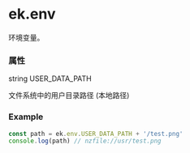 # ek.env

环境变量。

### 属性

string USER_DATA_PATH

文件系统中的用户目录路径 (本地路径)

### Example

```ts
const path = ek.env.USER_DATA_PATH + '/test.png'
console.log(path) // nzfile://usr/test.png
```

